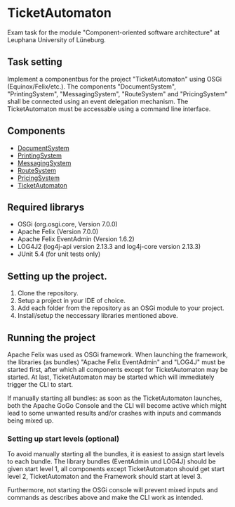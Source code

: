 # TicketAutomaton
Exam task for the module "Component-oriented software architecture" at Leuphana University of Lüneburg.

## Task setting
Implement a componentbus for the project "TicketAutomaton" using OSGi (Equinox/Felix/etc.). The components "DocumentSystem", "PrintingSystem", "MessagingSystem", "RouteSystem" and "PricingSystem" shall be connected using an event delegation mechanism. The TicketAutomaton must be accessable using a command line interface.

## Components
- [DocumentSystem](https://github.com/Lennart401/COSAProject/tree/main/DocumentSystem_Automaton)
- [PrintingSystem](https://github.com/Lennart401/COSAProject/tree/main/PrintingSystem_Automaton)
- [MessagingSystem](https://github.com/Lennart401/COSAProject/tree/main/MessagingSystem_Automaton)
- [RouteSystem](https://github.com/Lennart401/COSAProject/tree/main/RouteSystem)
- [PricingSystem](https://github.com/Lennart401/COSAProject/tree/main/PricingSystem)
- [TicketAutomaton](https://github.com/Lennart401/COSAProject/tree/main/TicketAutomaton)

## Required librarys
- OSGi (org.osgi.core, Version 7.0.0)
- Apache Felix (Version 7.0.0)
- Apache Felix EventAdmin (Version 1.6.2)
- LOG4J2 (log4j-api version 2.13.3 and log4j-core version 2.13.3)
- JUnit 5.4 (for unit tests only)

## Setting up the project.
1. Clone the repository.
2. Setup a project in your IDE of choice.
3. Add each folder from the repository as an OSGi module to your project.
4. Install/setup the neccessary libraries mentioned above.

## Running the project
Apache Felix was used as OSGi framework. When launching the framework, the libraries (as bundles) "Apache Felix EventAdmin" and "LOG4J" must be started first, after which all components except for TicketAutomaton may be started. At last, TicketAutomaton may be started which will immediately trigger the CLI to start. 

If manually starting all bundles: as soon as the TicketAutomaton launches, both the Apache GoGo Console and the CLI will become active which might lead to some unwanted results and/or crashes with inputs and commands being mixed up.

### Setting up start levels (optional)
To avoid manually starting all the bundles, it is easiest to assign start levels to each bundle. The library bundles (EventAdmin und LOG4J) should be given start level 1, all components except TicketAutomaton should get start level 2, TicketAutomaton and the Framework should start at level 3.

Furthermore, not starting the OSGi console will prevent mixed inputs and commands as describes above and make the CLI work as intended.
